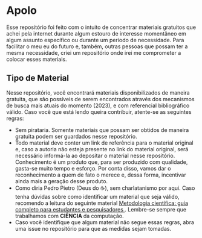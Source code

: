 # Apolo

Esse repositório foi feito com o intuito de concentrar materiais gratuitos que achei pela internet durante algum estouro de interesse momentâneo em algum assunto específico ou durante um período de necessidade. Para facilitar o meu eu do futuro e, também, outras pessoas que possam ter a mesma necessidade, criei um repositório onde irei me comprometer a colocar esses materiais.

## Tipo de Material
Nesse repositório, você encontrará materiais disponibilizados de maneira gratuita, que são possíveis de serem encontrados através dos mecanismos de busca mais atuais do momento (2023), e com referencial bibliográfico válido. Caso você que está lendo queira contribuir, atente-se as seguintes regras:

- Sem pirataria. Somente materiais que possam ser obtidos de maneira gratuita podem ser guardados nesse repositório.
- Todo material deve conter um link de referência para o material original e, caso a autoria não esteja presente no link do material original, será necessário informá-la ao depositar o material nesse repositório. Conhecimento é um produto que, para ser produzido com qualidade, gasta-se muito tempo e esforço. Por conta disso, vamos dar o reconhecimento a quem de fato o merece e, dessa forma, incentivar ainda mais a geração desse produto.
- Como diria Pedro Pietro (Deus do ☕), sem charlatanismo por aqui. Caso tenha dúvidas sobre como identificar um material que seja válido, recomendo a leitura do seguinte material <a href="https://doity.com.br/blog/metodologia-cientifica/"> Metodologia científica: guia completo para estudantes e pesquisadores </a>. Lembre-se sempre que trabalhamos com <b> CIÊNCIA </b> da computação.
- Caso você identifique que algum material não segue essas regras, abra uma issue no repositório para que as medidas sejam tomadas.


